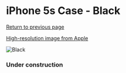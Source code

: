# iPhone 5s Case - Black

[Return to previous page](/iphone_5s)

[High-resolution image from Apple](https://store.storeimages.cdn-apple.com/8756/as-images.apple.com/is/MF045?wid=4500&hei=4500&fmt=png)

<div style="width: 384px"><img src="/everysource/MF045.png" alt="Black"></div>

### Under construction
